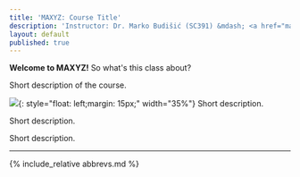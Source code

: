 ```yaml
---
title: 'MAXYZ: Course Title'
description: 'Instructor: Dr. Marko Budišić (SC391) &mdash; <a href="mailto:mbudisic@clarkson.edu">mbudisic@clarkson.edu</a> &mdash; MoWeFr 3-3.50p  (SC340) '
layout: default
published: true
---
```


**Welcome to MAXYZ!** So what's this class about?

Short description of the course.

![](https://rogueplanet.tv/wp-content/uploads/2014/09/jurassic-park-jeff-goldblum-tyrannosaur.jpg){: style="float: left;margin: 15px;" width="35%"} Short description.

Short description.

Short description.


---

{% include_relative abbrevs.md %}
